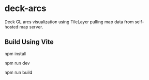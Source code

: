 # deck-arcs
Deck GL arcs visualization using TileLayer pulling map data from self-hosted map server.

## Build Using Vite
npm install

npm run dev

npm run build